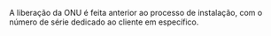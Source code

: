 A liberação da ONU é feita anterior ao processo de instalação, com o número de série dedicado ao cliente em específico. 
